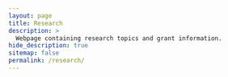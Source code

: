 ```yaml
---
layout: page
title: Research
description: >
  Webpage containing research topics and grant information.
hide_description: true
sitemap: false
permalink: /research/
---
```


